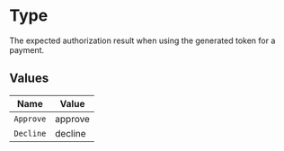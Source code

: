 # Type

The expected authorization result when using the generated token for a payment.


## Values

| Name      | Value     |
| --------- | --------- |
| `Approve` | approve   |
| `Decline` | decline   |